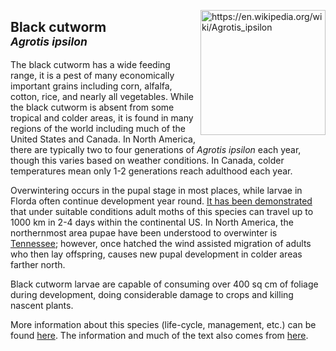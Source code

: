 <img 
title="https://en.wikipedia.org/wiki/Agrotis_ipsilon"
src="https://upload.wikimedia.org/wikipedia/commons/c/c3/Agrotis_ipsilon_aneituma.jpg" 
height="200"
class="center"
align="right">

## Black cutworm <br><sup>*Agrotis ipsilon*</sup>

The black cutworm has a wide feeding range, it is a pest of many economically important grains including corn, alfalfa, cotton, rice, and nearly all vegetables. While the black cutworm is absent from some tropical and colder areas, it is found in many regions of the world including much of the United States and Canada. In North America, there are typically two to four generations of _Agrotis ipsilon_ each year, though this varies based on weather conditions. In Canada, colder temperatures mean only 1-2 generations reach adulthood each year.

Overwintering occurs in the pupal stage in most places, while larvae in Florda often continue development year round. [It has been demonstrated](https://esajournals.onlinelibrary.wiley.com/doi/10.2307/1939583) that under suitable conditions adult moths of this species can travel up to 1000 km in 2-4 days within the continental US. In North America, the northernmost area pupae have been understood to overwinter is [Tennessee](http://entnemdept.ufl.edu/creatures/veg/black_cutworm.htm); however, once hatched the wind assisted migration of adults who then lay offspring, causes new pupal development in colder areas farther north. 

Black cutworm larvae are capable of consuming over 400 sq cm of foliage during development, doing considerable damage to crops and killing nascent plants. 

More information about this species (life-cycle, management, etc.) can be found [here](http://entnemdept.ufl.edu/creatures/veg/aphid/melon_aphid.htm). The information and much of the text also comes from [here](http://entnemdept.ufl.edu/creatures/veg/aphid/melon_aphid.htm).

<!--stackedit_data:
eyJoaXN0b3J5IjpbLTcyMjAyMTgyNCwtMjExMzcxMzk4MSwxNj
E3OTgzMTM3LDE4NDQ1MDUwMTksLTIwODI3NTM3MjQsMTQ3OTg3
NzA1OSwtNjA4MDE4MTUwXX0=
-->